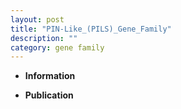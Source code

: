 ```yaml
---
layout: post
title: "PIN-Like_(PILS)_Gene_Family"
description: ""
category: gene family
---
```


* **Information**  

* **Publication**  


